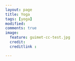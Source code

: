 ```yaml
---
layout: page
title: Yoga
tags: [yoga]
modified:
comments: true
image:
  feature: guimet-cc-test.jpg
  credit:
  creditlink : 

---
```

